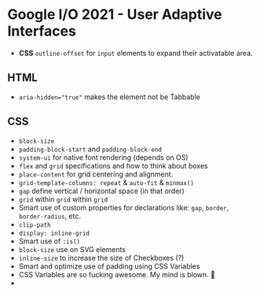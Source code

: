# Google I/O 2021 - User Adaptive Interfaces
* **CSS** `outline-offset` for `input` elements to expand their activatable area.

## HTML
* `aria-hidden="true"` makes the element not be Tabbable

## CSS
* `block-size`
* `padding-block-start` and `padding-block-end`
* `system-ui` for native font rendering (depends on OS)
* `flex` and `grid` specifications and how to think about boxes
* `place-content` for grid centering and alignment.
* `grid-template-columns: repeat` & `auto-fit` & `minmax()`
* `gap` define vertical / horizontal space (in that order)
* `grid` within `grid` within `grid`
* Smart use of custom properties for declarations like: `gap`, `border`, `border-radius`, etc.
* `clip-path`
* `display: inline-grid`
* Smart use of `:is()`
* `block-size` use on SVG elements
* `inline-size` to increase the size of Checkboxes (?)
* Smart and optimize use of padding using CSS Variables
* CSS Variables are so fucking awesome. My mind is blown. 🤯
* 
